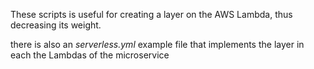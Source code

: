 These scripts is useful for creating a layer on the AWS Lambda, thus decreasing its weight.

there is also an *serverless.yml* example file that implements the layer in each the Lambdas of the microservice
